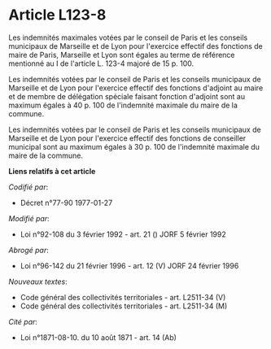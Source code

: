 # Article L123-8

Les indemnités maximales votées par le conseil de Paris et les conseils municipaux de Marseille et de Lyon pour l'exercice
effectif des fonctions de maire de Paris, Marseille et Lyon sont égales au terme de référence mentionné au I de l'article L.
123-4 majoré de 15 p. 100.

Les indemnités votées par le conseil de Paris et les conseils municipaux de Marseille et de Lyon pour l'exercice effectif des
fonctions d'adjoint au maire et de membre de délégation spéciale faisant fonction d'adjoint sont au maximum égales à 40 p.
100 de l'indemnité maximale du maire de la commune.

Les indemnités votées par le conseil de Paris et les conseils municipaux de Marseille et de Lyon pour l'exercice effectif des
fonctions de conseiller municipal sont au maximum égales à 30 p. 100 de l'indemnité maximale du maire de la commune.

**Liens relatifs à cet article**

_Codifié par_:

  - Décret n°77-90 1977-01-27

_Modifié par_:

  - Loi n°92-108 du 3 février 1992 - art. 21 () JORF 5 février 1992

_Abrogé par_:

  - Loi n°96-142 du 21 février 1996 - art. 12 (V) JORF 24 février 1996

_Nouveaux textes_:

  - Code général des collectivités territoriales - art. L2511-34 (V)
  - Code général des collectivités territoriales - art. L2511-34 (M)

_Cité par_:

  - Loi n°1871-08-10. du 10 août 1871 - art. 14 (Ab)
